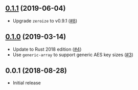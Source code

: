 ## [0.1.1] (2019-06-04)

- Upgrade `zeroize` to v0.9.1 ([#8])

## [0.1.0] (2019-03-14)

- Update to Rust 2018 edition ([#4])
- Use `generic-array` to support generic AES key sizes ([#3])

## 0.0.1 (2018-08-28)

- Initial release

[0.1.1]: https://github.com/cryptouri/cryptouri.rs/pull/9
[#8]: https://github.com/cryptouri/cryptouri.rs/pull/8
[0.1.0]: https://github.com/cryptouri/cryptouri.rs/pull/5
[#4]: https://github.com/cryptouri/cryptouri.rs/pull/4
[#3]: https://github.com/cryptouri/cryptouri.rs/pull/3
